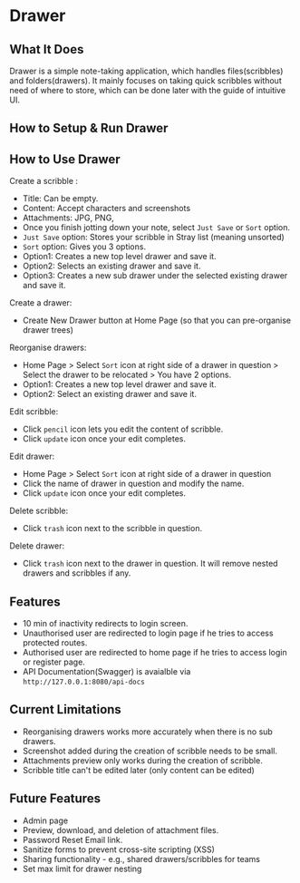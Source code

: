 # Drawer

## What It Does

Drawer is a simple note-taking application, which handles files(scribbles) and folders(drawers).
It mainly focuses on taking quick scribbles without need of where to store, which can be done later with the guide of intuitive UI.

## How to Setup & Run Drawer

## How to Use Drawer
Create a scribble : 
- Title: Can be empty.
- Content: Accept characters and screenshots
- Attachments: JPG, PNG,
- Once you finish jotting down your note, select `Just Save` or `Sort` option.
- `Just Save` option: Stores your scribble in Stray list (meaning unsorted)
- `Sort` option: Gives you 3 options.
- Option1: Creates a new top level drawer and save it.
- Option2: Selects an existing drawer and save it.
- Option3: Creates a new sub drawer under the selected existing drawer and save it.

Create a drawer:
- Create New Drawer button at Home Page (so that you can pre-organise drawer trees)

Reorganise drawers:
- Home Page > Select `Sort` icon at right side of a drawer in question > Select the drawer to be relocated > You have 2 options.
- Option1: Creates a new top level drawer and save it.
- Option2: Select an existing drawer and save it.

Edit scribble:
- Click `pencil` icon lets you edit the content of scribble.
- Click `update` icon once your edit completes.

Edit drawer:
- Home Page > Select `Sort` icon at right side of a drawer in question
- Click the name of drawer in question and modify the name.
- Click `update` icon once your edit completes.

Delete scribble:
- Click `trash` icon next to the scribble in question.

Delete drawer:
- Click `trash` icon next to the drawer in question. It will remove nested drawers and scribbles if any.
  


## Features
- 10 min of inactivity redirects to login screen.
- Unauthorised user are redirected to login page if he tries to access protected routes.
- Authorised user are redirected to home page if he tries to access login or register page.
- API Documentation(Swagger) is avaialble via `http://127.0.0.1:8080/api-docs`


## Current Limitations
- Reorganising drawers works more accurately when there is no sub drawers.
- Screenshot added during the creation of scribble needs to be small.
- Attachments preview only works during the creation of scribble.
- Scribble title can't be edited later (only content can be edited)

## Future Features
- Admin page
- Preview, download, and deletion of attachment files.
- Password Reset Email link.
- Sanitize forms to prevent cross-site scripting (XSS)
- Sharing functionality - e.g., shared drawers/scribbles for teams
- Set max limit for drawer nesting
